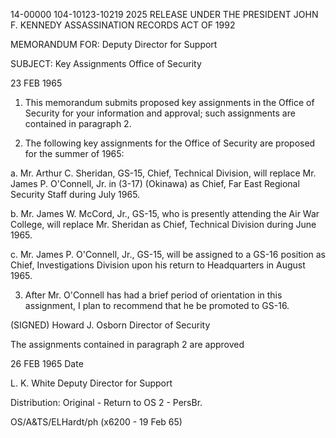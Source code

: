 14-00000
104-10123-10219
2025 RELEASE UNDER THE PRESIDENT JOHN F. KENNEDY ASSASSINATION RECORDS ACT OF 1992

MEMORANDUM FOR: Deputy Director for Support

SUBJECT: Key Assignments
Office of Security

23 FEB 1965

1. This memorandum submits proposed key assignments in the Office of Security for your information and approval; such assignments are contained in paragraph 2.

2. The following key assignments for the Office of Security are proposed for the summer of 1965:

a. Mr. Arthur C. Sheridan, GS-15, Chief, Technical Division, will replace Mr. James P. O'Connell, Jr. in (3-17) (Okinawa) as Chief, Far East Regional Security Staff during July 1965.

b. Mr. James W. McCord, Jr., GS-15, who is presently attending the Air War College, will replace Mr. Sheridan as Chief, Technical Division during June 1965.

c. Mr. James P. O'Connell, Jr., GS-15, will be assigned to a GS-16 position as Chief, Investigations Division upon his return to Headquarters in August 1965.

3. After Mr. O'Connell has had a brief period of orientation in this assignment, I plan to recommend that he be promoted to GS-16.

(SIGNED)
Howard J. Osborn
Director of Security

The assignments contained in paragraph 2 are approved

26 FEB 1965
Date

L. K. White
Deputy Director for Support

Distribution:
Original - Return to OS
2 - PersBr.

OS/A&TS/ELHardt/ph (x6200 - 19 Feb 65)
